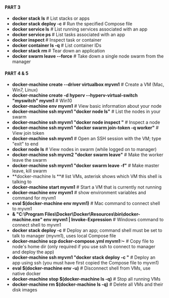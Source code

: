 #### PART 3    

- **docker stack ls**                                            # List stacks or apps
- **docker stack deploy -c <composefile> <appname>**  # Run the specified Compose file
- **docker service ls**                 # List running services associated with an app
- **docker service ps <service>**                  # List tasks associated with an app
- **docker inspect <task or container>**                   # Inspect task or container
- **docker container ls -q**                                      # List container IDs
- **docker stack rm <appname>**                             # Tear down an application
- **docker swarm leave --force**      # Take down a single node swarm from the manager
    
    
#### PART 4 & 5    
    
- **docker-machine create --driver virtualbox myvm1** # Create a VM (Mac, Win7, Linux)
- **docker-machine create -d hyperv --hyperv-virtual-switch "myswitch" myvm1** # Win10
- **docker-machine env myvm1**                # View basic information about your node
- **docker-machine ssh myvm1 "docker node ls"**         # List the nodes in your swarm
- **docker-machine ssh myvm1 "docker node inspect <node ID>"**        # Inspect a node
- **docker-machine ssh myvm1 "docker swarm join-token -q worker"**   # View join token
- **docker-machine ssh myvm1**   # Open an SSH session with the VM; type "exit" to end
- **docker node ls**                # View nodes in swarm (while logged on to manager)
- **docker-machine ssh myvm2 "docker swarm leave"**  # Make the worker leave the swarm
- **docker-machine ssh myvm1 "docker swarm leave -f"** # Make master leave, kill swarm
- **docker-machine ls **# list VMs, asterisk shows which VM this shell is talking to
- **docker-machine start myvm1**            # Start a VM that is currently not running
- **docker-machine env myvm1**      # show environment variables and command for myvm1
- **eval $(docker-machine env myvm1)**         # Mac command to connect shell to myvm1
- **& "C:\Program Files\Docker\Docker\Resources\bin\docker-machine.exe" env myvm1 | Invoke-Expression**   # Windows command to connect shell to myvm1
- **docker stack deploy -c <file> <app>**  # Deploy an app; command shell must be set to talk to manager (myvm1), uses local Compose file
- **docker-machine scp docker-compose.yml myvm1:~** # Copy file to node's home dir (only required if you use ssh to connect to manager and deploy the app)
- **docker-machine ssh myvm1 "docker stack deploy -c <file> <app>"**   # Deploy an app using ssh (you must have first copied the Compose file to myvm1)
- **eval $(docker-machine env -u)**     # Disconnect shell from VMs, use native docker
- **docker-machine stop $(docker-machine ls -q)**               # Stop all running VMs
- **docker-machine rm $(docker-machine ls -q)** # Delete all VMs and their disk images
